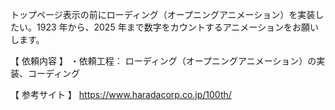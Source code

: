 トップページ表示の前にローディング（オープニングアニメーション）を実装したい。1923 年から、2025 年まで数字をカウントするアニメーションをお願いします。

【 依頼内容 】
・依頼工程： ローディング（オープニングアニメーション）の実装、コーディング

【 参考サイト 】
https://www.haradacorp.co.jp/100th/
